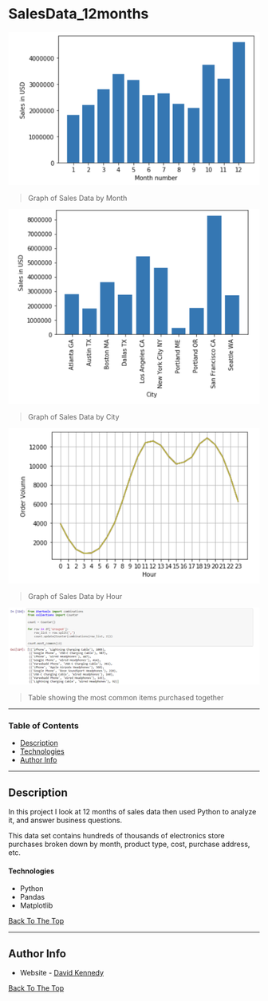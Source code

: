 # SalesData_12months



![Graph 1](https://github.com/dekennedy/SalesData_12months/blob/main/Graph%201.PNG)
> Graph of Sales Data by Month


![Graph 2](https://github.com/dekennedy/SalesData_12months/blob/main/Graph%202.PNG)
> Graph of Sales Data by City


![Graph 3](https://github.com/dekennedy/SalesData_12months/blob/main/Graph%203.PNG)
> Graph of Sales Data by Hour


![Table 1](https://github.com/dekennedy/SalesData_12months/blob/main/Table%201.PNG)
> Table showing the most common items purchased together


---

### Table of Contents

- [Description](#description)
- [Technologies](#Technologies)
- [Author Info](#author-info)

---

## Description

In this project I look at 12 months of sales data then used Python to analyze it, and answer business questions. 

This data set contains hundreds of thousands of electronics store purchases broken down by month, product type, cost, purchase address, etc. 

#### Technologies

- Python
- Pandas
- Matplotlib

[Back To The Top](#SalesData_12months)

---

## Author Info

- Website - [David Kennedy](https://linkedin.com/in/david-e-kennedy)

[Back To The Top](#SalesData_12months)
